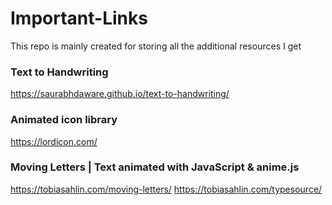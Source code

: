 # Important-Links
This repo is mainly created for storing all the additional resources I get 


###  Text to Handwriting
https://saurabhdaware.github.io/text-to-handwriting/

### Animated icon library 
https://lordicon.com/

### Moving Letters | Text animated with JavaScript & anime.js
https://tobiasahlin.com/moving-letters/
https://tobiasahlin.com/typesource/
